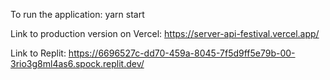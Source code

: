 To run the application:
yarn start

Link to production version on Vercel:
https://server-api-festival.vercel.app/

Link to Replit:
https://6696527c-dd70-459a-8045-7f5d9ff5e79b-00-3rio3g8ml4as6.spock.replit.dev/